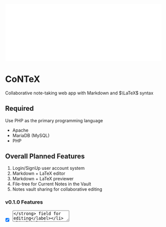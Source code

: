 ![Logo](./images/white-logo.svg)

# CoNTeX

Collaborative note-taking web app with Markdown and $\LaTeX$ syntax

## Required

Use PHP as the primary programming language

- Apache
- MariaDB (MySQL)
- PHP

## Overall Planned Features

1. Login/SignUp user account system
2. Markdown + LaTeX editor
3. Markdown + LaTeX previewer
4. File-tree for Current Notes in the Vault
5. Notes vault sharing for collaborative editing

### v0.1.0 Features

- [x] **<textarea>** field for editing
- [x] **<previewer>** field for rendering parsed Markdown text
- [x] **<previewer>** update on **<textarea>** input
- [x] Scroll synchronization on **<textarea>** and **<previewer>**
- [ ] Syntax highlighting on editor
- [ ] Auto-pairing for brackets, parenthesis, and other delimiters
- [x] Markdown parser
- [ ] LaTeX parser

## Sample LaTeX + Markdown

The **Naive Bayes** is a well-known probabilistic-supervised machine learning algorithm that utilizes Bayes' theorem to make predictions. It was called "naive" since it assumes that features in the dataset are independent of each other, which is often not the case in real-world data. Even with these assumptions, this algorithm can still work on producing accurate predictions on many cases. This algorithm is usually involved on text classification, spam filtering, and sentiment analysis among multiple use cases.

A thing to discuss here first is the root of its concept, the **Bayes theorem**, which provides a way of computing posterior probability $P(h|d)$ from $P(h)$, $P(d)$ and $P(d|h)$, where $h$ is the hypothesis or belief we hold and $d$ as some body of data. Together, we could assume that this is the probability of a hypothesis being true given some data. It could also provide a way to update how strongly the belief is held as new data becomes available.

$$\begin{equation*} P(h|d) = \frac{P(d|h) \cdot P(h)}{P(d)} \end{equation}$$

In plain English version in same layout.

$$\begin{equation*} \text{posterior} = \frac{\text{prior} \cdot \text{likelihood}}{\text{evidence}} \end{equation}$$


$$
\begin{equation*}
    P(h|d) = \frac{P(d|h) \cdot P(h)}{P(d)} 
\end{equation}
$$

